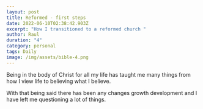 ```yaml
---
layout: post
title: Reformed - first steps
date: 2022-06-10T02:38:42.903Z
excerpt: "How I transitioned to a reformed church "
author: Raul
duration: "4"
category: personal
tags: Daily
image: /img/assets/bible-4.png
---
```

Being in the body of Christ for all my life has taught me many things from how I view life to believing what I believe.

With that being said there has been any changes growth development and I have left me questioning a lot of things.
